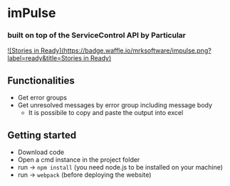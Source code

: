 # imPulse 
### built on top of the ServiceControl API by Particular

[![Stories in Ready](https://badge.waffle.io/mrksoftware/impulse.png?label=ready&title=Stories in Ready)](https://waffle.io/mrksoftware/impulse)

## Functionalities
* Get error groups
* Get unresolved messages by error group including message body
  * It is possibile to copy and paste the output into excel
  
## Getting started
* Download code
* Open a cmd instance in the project folder
* run -> `npm install` (you need node.js to be installed on your machine)
* run -> `webpack` (before deploying the website)
